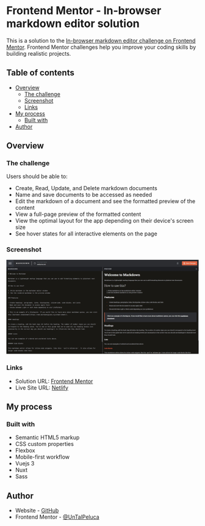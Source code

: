 # Frontend Mentor - In-browser markdown editor solution

This is a solution to the [In-browser markdown editor challenge on Frontend Mentor](https://www.frontendmentor.io/challenges/inbrowser-markdown-editor-r16TrrQX9). Frontend Mentor challenges help you improve your coding skills by building realistic projects. 

## Table of contents

- [Overview](#overview)
  - [The challenge](#the-challenge)
  - [Screenshot](#screenshot)
  - [Links](#links)
- [My process](#my-process)
  - [Built with](#built-with)
- [Author](#author)

## Overview

### The challenge

Users should be able to:

- Create, Read, Update, and Delete markdown documents
- Name and save documents to be accessed as needed
- Edit the markdown of a document and see the formatted preview of the content
- View a full-page preview of the formatted content
- View the optimal layout for the app depending on their device's screen size
- See hover states for all interactive elements on the page

### Screenshot

![](./screenshot.jpg)

### Links

- Solution URL: [Frontend Mentor](https://www.frontendmentor.io/solutions/markdown-editor-with-vue-HyboGRvL5)
- Live Site URL: [Netlify](https://peaceful-kashata-f74fa0.netlify.app/)

## My process

### Built with

- Semantic HTML5 markup
- CSS custom properties
- Flexbox
- Mobile-first workflow
- Vuejs 3
- Nuxt
- Sass

## Author

- Website - [GitHub](https://github.com/UnTalPeluca)
- Frontend Mentor - [@UnTalPeluca](https://www.frontendmentor.io/profile/untalpeluca)
